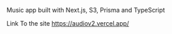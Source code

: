 Music app built with Next.js, S3, Prisma and TypeScript

Link To the site https://audiov2.vercel.app/
